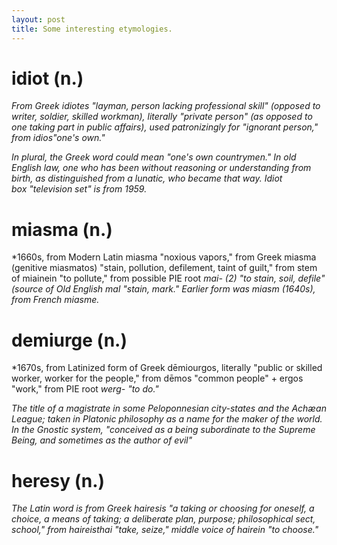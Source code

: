 ```yaml
---
layout: post
title: Some interesting etymologies.
---
```

# idiot (n.)

*From Greek idiotes "layman, person lacking professional skill" (opposed to writer, soldier, skilled workman), literally "private person" (as opposed to one taking part in public affairs), used patronizingly for "ignorant person," from idios"one's own."* 

*In plural, the Greek word could mean "one's own countrymen." In old English law, one who has been without reasoning or understanding from birth, as distinguished from a lunatic, who became that way. Idiot box "television set" is from 1959.*

# miasma (n.)

*1660s, from Modern Latin miasma "noxious vapors," from Greek miasma (genitive miasmatos) "stain, pollution, defilement, taint of guilt," from stem of miainein "to pollute," from possible PIE root *mai- (2) "to stain, soil, defile" (source of Old English mal "stain, mark." Earlier form was miasm (1640s), from French miasme.*

# demiurge (n.)

*1670s, from Latinized form of Greek dēmiourgos, literally "public or skilled worker, worker for the people," from dēmos "common people" + ergos "work," from PIE root *werg- "to do."*

*The title of a magistrate in some Peloponnesian city-states and the Achæan League; taken in Platonic philosophy as a name for the maker of the world. In the Gnostic system, "conceived as a being subordinate to the Supreme Being, and sometimes as the author of evil"*

# heresy (n.)

*The Latin word is from Greek hairesis "a taking or choosing for oneself, a choice, a means of taking; a deliberate plan, purpose; philosophical sect, school," from haireisthai "take, seize," middle voice of hairein "to choose."*
